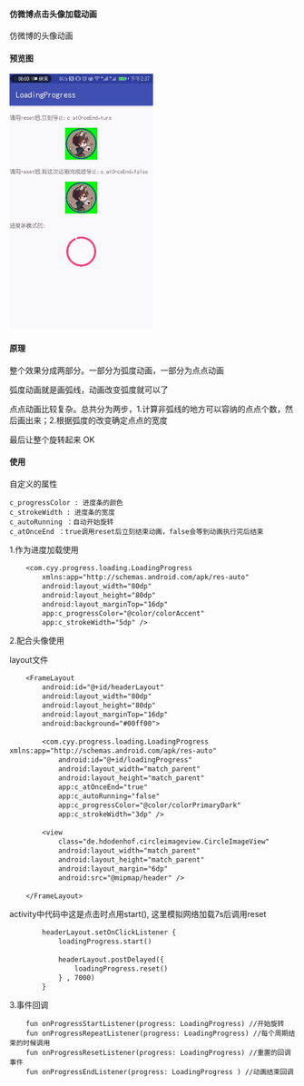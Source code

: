 #### 仿微博点击头像加载动画

仿微博的头像动画

#### 预览图
![](./imgs/capture.gif)

#### 原理
整个效果分成两部分。一部分为弧度动画，一部分为点点动画

弧度动画就是画弧线，动画改变弧度就可以了

点点动画比较复杂。总共分为两步，1.计算非弧线的地方可以容纳的点点个数，然后画出来；2.根据弧度的改变确定点点的宽度

最后让整个旋转起来 OK


#### 使用

自定义的属性

```
c_progressColor : 进度条的颜色
c_strokeWidth : 进度条的宽度
c_autoRunning ：自动开始旋转
c_atOnceEnd ：true调用reset后立刻结束动画，false会等到动画执行完后结束
```


1.作为进度加载使用

```
    <com.cyy.progress.loading.LoadingProgress
        xmlns:app="http://schemas.android.com/apk/res-auto"
        android:layout_width="80dp"
        android:layout_height="80dp"
        android:layout_marginTop="16dp"
        app:c_progressColor="@color/colorAccent"
        app:c_strokeWidth="5dp" />

```

2.配合头像使用

layout文件

```
    <FrameLayout
        android:id="@+id/headerLayout"
        android:layout_width="80dp"
        android:layout_height="80dp"
        android:layout_marginTop="16dp"
        android:background="#00ff00">

        <com.cyy.progress.loading.LoadingProgress xmlns:app="http://schemas.android.com/apk/res-auto"
            android:id="@+id/loadingProgress"
            android:layout_width="match_parent"
            android:layout_height="match_parent"
            app:c_atOnceEnd="true"
            app:c_autoRunning="false"
            app:c_progressColor="@color/colorPrimaryDark"
            app:c_strokeWidth="3dp" />

        <view
            class="de.hdodenhof.circleimageview.CircleImageView"
            android:layout_width="match_parent"
            android:layout_height="match_parent"
            android:layout_margin="6dp"
            android:src="@mipmap/header" />

    </FrameLayout>

```

activity中代码中这是点击时点用start(), 这里模拟网络加载7s后调用reset

```
        headerLayout.setOnClickListener {
            loadingProgress.start()

            headerLayout.postDelayed({
                loadingProgress.reset()
            } , 7000)
        }
```

3.事件回调

```
    fun onProgressStartListener(progress: LoadingProgress) //开始旋转
    fun onProgressRepeatListener(progress: LoadingProgress) //每个周期结束的时候调用
    fun onProgressResetListener(progress: LoadingProgress) //重置的回调事件
    fun onProgressEndListener(progress: LoadingProgress ) //动画结束回调
```

